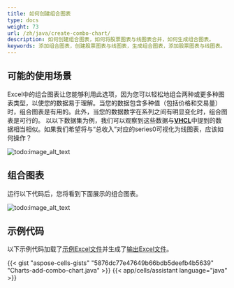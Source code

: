 ```yaml
---
title: 如何创建组合图表
type: docs
weight: 73
url: /zh/java/create-combo-chart/
description: 如何创建组合图表，如何将股票图表与线图表合并，如何生成组合图表。
keywords: 添加组合图表，创建股票图表与线图表，生成组合图表，添加股票图表与线图表。
---
```


## **可能的使用场景**
Excel中的组合图表让您能够利用此选项，因为您可以轻松地组合两种或更多种图表类型，以使您的数据易于理解。当您的数据包含多种值（包括价格和交易量）时，组合图表是有用的。此外，当您的数据数字在系列之间有明显变化时，组合图表是可行的。
以以下数据集为例，我们可以观察到这些数据与[**VHCL**](https://docs.aspose.com/cells/java/create-volume-high-low-close-stock-chart/)中提到的数据相当相似。如果我们希望将与“总收入”对应的series0可视化为线图表，应该如何操作？

![todo:image_alt_text](sample.png)
## **组合图表**
运行以下代码后，您将看到下面展示的组合图表。

![todo:image_alt_text](result.png)
## **示例代码**
以下示例代码加载了[示例Excel文件](combo.xlsx)并生成了[输出Excel文件](out.xlsx)。

{{< gist "aspose-cells-gists" "5876dc77e47649b66bdb5deefb4b5639" "Charts-add-combo-chart.java" >}}
{{< app/cells/assistant language="java" >}}
